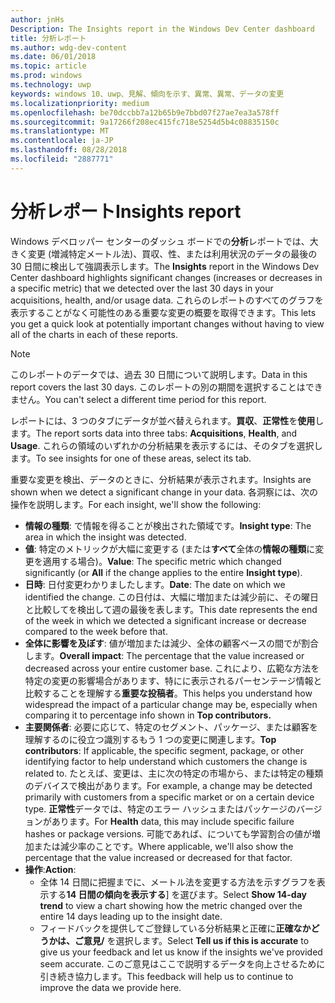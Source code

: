 ```yaml
---
author: jnHs
Description: The Insights report in the Windows Dev Center dashboard
title: 分析レポート
ms.author: wdg-dev-content
ms.date: 06/01/2018
ms.topic: article
ms.prod: windows
ms.technology: uwp
keywords: windows 10、uwp、見解、傾向を示す、異常、異常、データの変更
ms.localizationpriority: medium
ms.openlocfilehash: be70dccbb7a12b65b9e7bbd07f27ae7ea3a578ff
ms.sourcegitcommit: 9a17266f208ec415fc718e5254d5b4c08835150c
ms.translationtype: MT
ms.contentlocale: ja-JP
ms.lasthandoff: 08/28/2018
ms.locfileid: "2887771"
---
```

# <a name="insights-report"></a><span data-ttu-id="38ed3-103">分析レポート</span><span class="sxs-lookup"><span data-stu-id="38ed3-103">Insights report</span></span>


<span data-ttu-id="38ed3-104">Windows デベロッパー センターのダッシュ ボードでの**分析**レポートでは、大きく変更 (増減特定メートル法)、買収、性、または利用状況のデータの最後の 30 日間に検出して強調表示します。</span><span class="sxs-lookup"><span data-stu-id="38ed3-104">The **Insights** report in the Windows Dev Center dashboard highlights significant changes (increases or decreases in a specific metric) that we detected over the last 30 days in your acquisitions, health, and/or usage data.</span></span> <span data-ttu-id="38ed3-105">これらのレポートのすべてのグラフを表示することがなく可能性のある重要な変更の概要を取得できます。</span><span class="sxs-lookup"><span data-stu-id="38ed3-105">This lets you get a quick look at potentially important changes without having to view all of the charts in each of these reports.</span></span>

> [!NOTE]
> <span data-ttu-id="38ed3-106">このレポートのデータでは、過去 30 日間について説明します。</span><span class="sxs-lookup"><span data-stu-id="38ed3-106">Data in this report covers the last 30 days.</span></span> <span data-ttu-id="38ed3-107">このレポートの別の期間を選択することはできません。</span><span class="sxs-lookup"><span data-stu-id="38ed3-107">You can't select a different time period for this report.</span></span>

<span data-ttu-id="38ed3-108">レポートには、3 つのタブにデータが並べ替えられます。**買収**、**正常性**を**使用**します。</span><span class="sxs-lookup"><span data-stu-id="38ed3-108">The report sorts data into three tabs: **Acquisitions**, **Health**, and **Usage**.</span></span> <span data-ttu-id="38ed3-109">これらの領域のいずれかの分析結果を表示するには、そのタブを選択します。</span><span class="sxs-lookup"><span data-stu-id="38ed3-109">To see insights for one of these areas, select its tab.</span></span>

<span data-ttu-id="38ed3-110">重要な変更を検出、データのときに、分析結果が表示されます。</span><span class="sxs-lookup"><span data-stu-id="38ed3-110">Insights are shown when we detect a significant change in your data.</span></span> <span data-ttu-id="38ed3-111">各洞察には、次の操作を説明します。</span><span class="sxs-lookup"><span data-stu-id="38ed3-111">For each insight, we'll show the following:</span></span>
- <span data-ttu-id="38ed3-112">**情報の種類**: で情報を得ることが検出された領域です。</span><span class="sxs-lookup"><span data-stu-id="38ed3-112">**Insight type**: The area in which the insight was detected.</span></span>
- <span data-ttu-id="38ed3-113">**値**: 特定のメトリックが大幅に変更する (または**すべて**全体の**情報の種類**に変更を適用する場合)。</span><span class="sxs-lookup"><span data-stu-id="38ed3-113">**Value**: The specific metric which changed significantly (or **All** if the change applies to the entire **Insight type**).</span></span>
- <span data-ttu-id="38ed3-114">**日時**: 日付変更わかりましたします。</span><span class="sxs-lookup"><span data-stu-id="38ed3-114">**Date**: The date on which we identified the change.</span></span> <span data-ttu-id="38ed3-115">この日付は、大幅に増加または減少前に、その曜日と比較してを検出して週の最後を表します。</span><span class="sxs-lookup"><span data-stu-id="38ed3-115">This date represents the end of the week in which we detected a significant increase or decrease compared to the week before that.</span></span>
- <span data-ttu-id="38ed3-116">**全体に影響を及ぼす**: 値が増加または減少、全体の顧客ベースの間でが割合します。</span><span class="sxs-lookup"><span data-stu-id="38ed3-116">**Overall impact**: The percentage that the value increased or decreased across your entire customer base.</span></span> <span data-ttu-id="38ed3-117">これにより、広範な方法を特定の変更の影響場合があります、特にに表示されるパーセンテージ情報と比較することを理解する**重要な投稿者**。</span><span class="sxs-lookup"><span data-stu-id="38ed3-117">This helps you understand how widespread the impact of a particular change may be, especially when comparing it to percentage info shown in **Top contributors.**</span></span>
- <span data-ttu-id="38ed3-118">**主要関係者**: 必要に応じて、特定のセグメント、パッケージ、または顧客を理解するのに役立つ識別するもう 1 つの変更に関連します。</span><span class="sxs-lookup"><span data-stu-id="38ed3-118">**Top contributors**: If applicable, the specific segment, package, or other identifying factor to help understand which customers the change is related to.</span></span> <span data-ttu-id="38ed3-119">たとえば、変更は、主に次の特定の市場から、または特定の種類のデバイスで検出があります。</span><span class="sxs-lookup"><span data-stu-id="38ed3-119">For example, a change may be detected primarily with customers from a specific market or on a certain device type.</span></span> <span data-ttu-id="38ed3-120">**正常性**データでは、特定のエラー ハッシュまたはパッケージのバージョンがあります。</span><span class="sxs-lookup"><span data-stu-id="38ed3-120">For **Health** data, this may include specific failure hashes or package versions.</span></span> <span data-ttu-id="38ed3-121">可能であれば、についても学習割合の値が増加または減少率のことです。</span><span class="sxs-lookup"><span data-stu-id="38ed3-121">Where applicable, we'll also show the percentage that the value increased or decreased for that factor.</span></span>
- <span data-ttu-id="38ed3-122">**操作**:</span><span class="sxs-lookup"><span data-stu-id="38ed3-122">**Action**:</span></span>
   - <span data-ttu-id="38ed3-123">全体 14 日間に把握までに、メートル法を変更する方法を示すグラフを表示する**14 日間の傾向を表示する**] を選びます。</span><span class="sxs-lookup"><span data-stu-id="38ed3-123">Select **Show 14-day trend** to view a chart showing how the metric changed over the entire 14 days leading up to the insight date.</span></span>
   - <span data-ttu-id="38ed3-124">フィードバックを提供してご登録している分析結果と正確に**正確なかどうかは、ご意見/** を選択します。</span><span class="sxs-lookup"><span data-stu-id="38ed3-124">Select **Tell us if this is accurate** to give us your feedback and let us know if the insights we've provided seem accurate.</span></span> <span data-ttu-id="38ed3-125">このご意見はここで説明するデータを向上させるために引き続き協力します。</span><span class="sxs-lookup"><span data-stu-id="38ed3-125">This feedback will help us to continue to improve the data we provide here.</span></span> 

